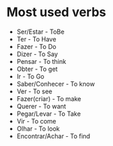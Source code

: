 # Most used verbs

- Ser/Estar - ToBe
- Ter - To Have
- Fazer - To Do
- Dizer - To Say
- Pensar - To think
- Obter - To get
- Ir - To Go
- Saber/Conhecer - To know
- Ver - To see
- Fazer(criar) - To make
- Querer - To want
- Pegar/Levar - To Take
- Vir - To come
- Olhar - To look
- Encontrar/Achar - To find

